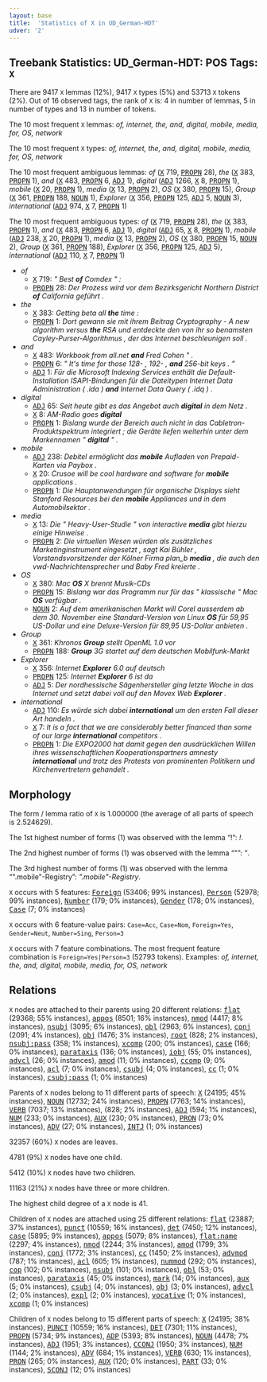 ```yaml
---
layout: base
title:  'Statistics of X in UD_German-HDT'
udver: '2'
---
```


## Treebank Statistics: UD_German-HDT: POS Tags: `X`

There are 9417 `X` lemmas (12%), 9417 `X` types (5%) and 53713 `X` tokens (2%).
Out of 16 observed tags, the rank of `X` is: 4 in number of lemmas, 5 in number of types and 13 in number of tokens.

The 10 most frequent `X` lemmas: <em>of, internet, the, and, digital, mobile, media, for, OS, network</em>

The 10 most frequent `X` types:  <em>of, internet, the, and, digital, mobile, media, for, OS, network</em>

The 10 most frequent ambiguous lemmas: <em>of</em> (<tt><a href="de_hdt-pos-X.html">X</a></tt> 719, <tt><a href="de_hdt-pos-PROPN.html">PROPN</a></tt> 28), <em>the</em> (<tt><a href="de_hdt-pos-X.html">X</a></tt> 383, <tt><a href="de_hdt-pos-PROPN.html">PROPN</a></tt> 1), <em>and</em> (<tt><a href="de_hdt-pos-X.html">X</a></tt> 483, <tt><a href="de_hdt-pos-PROPN.html">PROPN</a></tt> 6, <tt><a href="de_hdt-pos-ADJ.html">ADJ</a></tt> 1), <em>digital</em> (<tt><a href="de_hdt-pos-ADJ.html">ADJ</a></tt> 1266, <tt><a href="de_hdt-pos-X.html">X</a></tt> 8, <tt><a href="de_hdt-pos-PROPN.html">PROPN</a></tt> 1), <em>mobile</em> (<tt><a href="de_hdt-pos-X.html">X</a></tt> 20, <tt><a href="de_hdt-pos-PROPN.html">PROPN</a></tt> 1), <em>media</em> (<tt><a href="de_hdt-pos-X.html">X</a></tt> 13, <tt><a href="de_hdt-pos-PROPN.html">PROPN</a></tt> 2), <em>OS</em> (<tt><a href="de_hdt-pos-X.html">X</a></tt> 380, <tt><a href="de_hdt-pos-PROPN.html">PROPN</a></tt> 15), <em>Group</em> (<tt><a href="de_hdt-pos-X.html">X</a></tt> 361, <tt><a href="de_hdt-pos-PROPN.html">PROPN</a></tt> 188, <tt><a href="de_hdt-pos-NOUN.html">NOUN</a></tt> 1), <em>Explorer</em> (<tt><a href="de_hdt-pos-X.html">X</a></tt> 356, <tt><a href="de_hdt-pos-PROPN.html">PROPN</a></tt> 125, <tt><a href="de_hdt-pos-ADJ.html">ADJ</a></tt> 5, <tt><a href="de_hdt-pos-NOUN.html">NOUN</a></tt> 3), <em>international</em> (<tt><a href="de_hdt-pos-ADJ.html">ADJ</a></tt> 974, <tt><a href="de_hdt-pos-X.html">X</a></tt> 7, <tt><a href="de_hdt-pos-PROPN.html">PROPN</a></tt> 1)

The 10 most frequent ambiguous types:  <em>of</em> (<tt><a href="de_hdt-pos-X.html">X</a></tt> 719, <tt><a href="de_hdt-pos-PROPN.html">PROPN</a></tt> 28), <em>the</em> (<tt><a href="de_hdt-pos-X.html">X</a></tt> 383, <tt><a href="de_hdt-pos-PROPN.html">PROPN</a></tt> 1), <em>and</em> (<tt><a href="de_hdt-pos-X.html">X</a></tt> 483, <tt><a href="de_hdt-pos-PROPN.html">PROPN</a></tt> 6, <tt><a href="de_hdt-pos-ADJ.html">ADJ</a></tt> 1), <em>digital</em> (<tt><a href="de_hdt-pos-ADJ.html">ADJ</a></tt> 65, <tt><a href="de_hdt-pos-X.html">X</a></tt> 8, <tt><a href="de_hdt-pos-PROPN.html">PROPN</a></tt> 1), <em>mobile</em> (<tt><a href="de_hdt-pos-ADJ.html">ADJ</a></tt> 238, <tt><a href="de_hdt-pos-X.html">X</a></tt> 20, <tt><a href="de_hdt-pos-PROPN.html">PROPN</a></tt> 1), <em>media</em> (<tt><a href="de_hdt-pos-X.html">X</a></tt> 13, <tt><a href="de_hdt-pos-PROPN.html">PROPN</a></tt> 2), <em>OS</em> (<tt><a href="de_hdt-pos-X.html">X</a></tt> 380, <tt><a href="de_hdt-pos-PROPN.html">PROPN</a></tt> 15, <tt><a href="de_hdt-pos-NOUN.html">NOUN</a></tt> 2), <em>Group</em> (<tt><a href="de_hdt-pos-X.html">X</a></tt> 361, <tt><a href="de_hdt-pos-PROPN.html">PROPN</a></tt> 188), <em>Explorer</em> (<tt><a href="de_hdt-pos-X.html">X</a></tt> 356, <tt><a href="de_hdt-pos-PROPN.html">PROPN</a></tt> 125, <tt><a href="de_hdt-pos-ADJ.html">ADJ</a></tt> 5), <em>international</em> (<tt><a href="de_hdt-pos-ADJ.html">ADJ</a></tt> 110, <tt><a href="de_hdt-pos-X.html">X</a></tt> 7, <tt><a href="de_hdt-pos-PROPN.html">PROPN</a></tt> 1)


* <em>of</em>
  * <tt><a href="de_hdt-pos-X.html">X</a></tt> 719: <em>" Best <b>of</b> Comdex " :</em>
  * <tt><a href="de_hdt-pos-PROPN.html">PROPN</a></tt> 28: <em>Der Prozess wird vor dem Bezirksgericht Northern District <b>of</b> California geführt .</em>
* <em>the</em>
  * <tt><a href="de_hdt-pos-X.html">X</a></tt> 383: <em>Getting beta all <b>the</b> time :</em>
  * <tt><a href="de_hdt-pos-PROPN.html">PROPN</a></tt> 1: <em>Dort gewann sie mit ihrem Beitrag Cryptography - A new algorithm versus <b>the</b> RSA und entdeckte den von ihr so benamsten Cayley-Purser-Algorithmus , der das Internet beschleunigen soll .</em>
* <em>and</em>
  * <tt><a href="de_hdt-pos-X.html">X</a></tt> 483: <em>Workbook from all.net <b>and</b> Fred Cohen " .</em>
  * <tt><a href="de_hdt-pos-PROPN.html">PROPN</a></tt> 6: <em>" It's time for those 128- , 192- , <b>and</b> 256-bit keys . "</em>
  * <tt><a href="de_hdt-pos-ADJ.html">ADJ</a></tt> 1: <em>Für die Microsoft Indexing Services enthält die Default-Installation ISAPI-Bindungen für die Dateitypen Internet Data Administration ( .ida ) <b>and</b> Internet Data Query ( .idq ) .</em>
* <em>digital</em>
  * <tt><a href="de_hdt-pos-ADJ.html">ADJ</a></tt> 65: <em>Seit heute gibt es das Angebot auch <b>digital</b> in dem Netz .</em>
  * <tt><a href="de_hdt-pos-X.html">X</a></tt> 8: <em>AM-Radio goes <b>digital</b></em>
  * <tt><a href="de_hdt-pos-PROPN.html">PROPN</a></tt> 1: <em>Bislang wurde der Bereich auch nicht in das Cabletron-Produktspektrum integriert ; die Geräte liefen weiterhin unter dem Markennamen " <b>digital</b> " .</em>
* <em>mobile</em>
  * <tt><a href="de_hdt-pos-ADJ.html">ADJ</a></tt> 238: <em>Debitel ermöglicht das <b>mobile</b> Aufladen von Prepaid-Karten via Paybox .</em>
  * <tt><a href="de_hdt-pos-X.html">X</a></tt> 20: <em>Crusoe will be cool hardware and software for <b>mobile</b> applications .</em>
  * <tt><a href="de_hdt-pos-PROPN.html">PROPN</a></tt> 1: <em>Die Hauptanwendungen für organische Displays sieht Stanford Resources bei den <b>mobile</b> Appliances und in dem Automobilsektor .</em>
* <em>media</em>
  * <tt><a href="de_hdt-pos-X.html">X</a></tt> 13: <em>Die " Heavy-User-Studie " von interactive <b>media</b> gibt hierzu einige Hinweise .</em>
  * <tt><a href="de_hdt-pos-PROPN.html">PROPN</a></tt> 2: <em>Die virtuellen Wesen würden als zusätzliches Marketinginstrument eingesetzt , sagt Kai Bühler , Vorstandsvorsitzender der Kölner Firma plan_b <b>media</b> , die auch den vwd-Nachrichtensprecher und Baby Fred kreierte .</em>
* <em>OS</em>
  * <tt><a href="de_hdt-pos-X.html">X</a></tt> 380: <em>Mac <b>OS</b> X brennt Musik-CDs</em>
  * <tt><a href="de_hdt-pos-PROPN.html">PROPN</a></tt> 15: <em>Bislang war das Programm nur für das " klassische " Mac <b>OS</b> verfügbar .</em>
  * <tt><a href="de_hdt-pos-NOUN.html">NOUN</a></tt> 2: <em>Auf dem amerikanischen Markt will Corel ausserdem ab dem 30. November eine Standard-Version von Linux <b>OS</b> für 59,95 US-Dollar und eine Deluxe-Version für 89,95 US-Dollar anbieten .</em>
* <em>Group</em>
  * <tt><a href="de_hdt-pos-X.html">X</a></tt> 361: <em>Khronos <b>Group</b> stellt OpenML 1.0 vor</em>
  * <tt><a href="de_hdt-pos-PROPN.html">PROPN</a></tt> 188: <em><b>Group</b> 3G startet auf dem deutschen Mobilfunk-Markt</em>
* <em>Explorer</em>
  * <tt><a href="de_hdt-pos-X.html">X</a></tt> 356: <em>Internet <b>Explorer</b> 6.0 auf deutsch</em>
  * <tt><a href="de_hdt-pos-PROPN.html">PROPN</a></tt> 125: <em>Internet <b>Explorer</b> 6 ist da</em>
  * <tt><a href="de_hdt-pos-ADJ.html">ADJ</a></tt> 5: <em>Der nordhessische Sägenhersteller ging letzte Woche in das Internet und setzt dabei voll auf den Movex Web <b>Explorer</b> .</em>
* <em>international</em>
  * <tt><a href="de_hdt-pos-ADJ.html">ADJ</a></tt> 110: <em>Es würde sich dabei <b>international</b> um den ersten Fall dieser Art handeln .</em>
  * <tt><a href="de_hdt-pos-X.html">X</a></tt> 7: <em>It is a fact that we are considerably better financed than some of our large <b>international</b> competitors .</em>
  * <tt><a href="de_hdt-pos-PROPN.html">PROPN</a></tt> 1: <em>Die EXPO2000 hat damit gegen den ausdrücklichen Willen ihres wissenschaftlichen Kooperationspartners amnesty <b>international</b> und trotz des Protests von prominenten Politikern und Kirchenvertretern gehandelt .</em>

## Morphology

The form / lemma ratio of `X` is 1.000000 (the average of all parts of speech is 2.524629).

The 1st highest number of forms (1) was observed with the lemma “!”: <em>!</em>.

The 2nd highest number of forms (1) was observed with the lemma “"”: <em>"</em>.

The 3rd highest number of forms (1) was observed with the lemma “".mobile"-Registry”: <em>".mobile"-Registry</em>.

`X` occurs with 5 features: <tt><a href="de_hdt-feat-Foreign.html">Foreign</a></tt> (53406; 99% instances), <tt><a href="de_hdt-feat-Person.html">Person</a></tt> (52978; 99% instances), <tt><a href="de_hdt-feat-Number.html">Number</a></tt> (179; 0% instances), <tt><a href="de_hdt-feat-Gender.html">Gender</a></tt> (178; 0% instances), <tt><a href="de_hdt-feat-Case.html">Case</a></tt> (7; 0% instances)

`X` occurs with 6 feature-value pairs: `Case=Acc`, `Case=Nom`, `Foreign=Yes`, `Gender=Neut`, `Number=Sing`, `Person=3`

`X` occurs with 7 feature combinations.
The most frequent feature combination is `Foreign=Yes|Person=3` (52793 tokens).
Examples: <em>of, internet, the, and, digital, mobile, media, for, OS, network</em>


## Relations

`X` nodes are attached to their parents using 20 different relations: <tt><a href="de_hdt-dep-flat.html">flat</a></tt> (29368; 55% instances), <tt><a href="de_hdt-dep-appos.html">appos</a></tt> (8501; 16% instances), <tt><a href="de_hdt-dep-nmod.html">nmod</a></tt> (4417; 8% instances), <tt><a href="de_hdt-dep-nsubj.html">nsubj</a></tt> (3095; 6% instances), <tt><a href="de_hdt-dep-obl.html">obl</a></tt> (2963; 6% instances), <tt><a href="de_hdt-dep-conj.html">conj</a></tt> (2091; 4% instances), <tt><a href="de_hdt-dep-obj.html">obj</a></tt> (1476; 3% instances), <tt><a href="de_hdt-dep-root.html">root</a></tt> (828; 2% instances), <tt><a href="de_hdt-dep-nsubj-pass.html">nsubj:pass</a></tt> (358; 1% instances), <tt><a href="de_hdt-dep-xcomp.html">xcomp</a></tt> (200; 0% instances), <tt><a href="de_hdt-dep-case.html">case</a></tt> (166; 0% instances), <tt><a href="de_hdt-dep-parataxis.html">parataxis</a></tt> (136; 0% instances), <tt><a href="de_hdt-dep-iobj.html">iobj</a></tt> (55; 0% instances), <tt><a href="de_hdt-dep-advcl.html">advcl</a></tt> (26; 0% instances), <tt><a href="de_hdt-dep-amod.html">amod</a></tt> (11; 0% instances), <tt><a href="de_hdt-dep-ccomp.html">ccomp</a></tt> (9; 0% instances), <tt><a href="de_hdt-dep-acl.html">acl</a></tt> (7; 0% instances), <tt><a href="de_hdt-dep-csubj.html">csubj</a></tt> (4; 0% instances), <tt><a href="de_hdt-dep-cc.html">cc</a></tt> (1; 0% instances), <tt><a href="de_hdt-dep-csubj-pass.html">csubj:pass</a></tt> (1; 0% instances)

Parents of `X` nodes belong to 11 different parts of speech: <tt><a href="de_hdt-pos-X.html">X</a></tt> (24195; 45% instances), <tt><a href="de_hdt-pos-NOUN.html">NOUN</a></tt> (12732; 24% instances), <tt><a href="de_hdt-pos-PROPN.html">PROPN</a></tt> (7763; 14% instances), <tt><a href="de_hdt-pos-VERB.html">VERB</a></tt> (7037; 13% instances),  (828; 2% instances), <tt><a href="de_hdt-pos-ADJ.html">ADJ</a></tt> (594; 1% instances), <tt><a href="de_hdt-pos-NUM.html">NUM</a></tt> (233; 0% instances), <tt><a href="de_hdt-pos-AUX.html">AUX</a></tt> (230; 0% instances), <tt><a href="de_hdt-pos-PRON.html">PRON</a></tt> (73; 0% instances), <tt><a href="de_hdt-pos-ADV.html">ADV</a></tt> (27; 0% instances), <tt><a href="de_hdt-pos-INTJ.html">INTJ</a></tt> (1; 0% instances)

32357 (60%) `X` nodes are leaves.

4781 (9%) `X` nodes have one child.

5412 (10%) `X` nodes have two children.

11163 (21%) `X` nodes have three or more children.

The highest child degree of a `X` node is 41.

Children of `X` nodes are attached using 25 different relations: <tt><a href="de_hdt-dep-flat.html">flat</a></tt> (23887; 37% instances), <tt><a href="de_hdt-dep-punct.html">punct</a></tt> (10559; 16% instances), <tt><a href="de_hdt-dep-det.html">det</a></tt> (7450; 12% instances), <tt><a href="de_hdt-dep-case.html">case</a></tt> (5895; 9% instances), <tt><a href="de_hdt-dep-appos.html">appos</a></tt> (5079; 8% instances), <tt><a href="de_hdt-dep-flat-name.html">flat:name</a></tt> (2297; 4% instances), <tt><a href="de_hdt-dep-nmod.html">nmod</a></tt> (2244; 3% instances), <tt><a href="de_hdt-dep-amod.html">amod</a></tt> (1799; 3% instances), <tt><a href="de_hdt-dep-conj.html">conj</a></tt> (1772; 3% instances), <tt><a href="de_hdt-dep-cc.html">cc</a></tt> (1450; 2% instances), <tt><a href="de_hdt-dep-advmod.html">advmod</a></tt> (787; 1% instances), <tt><a href="de_hdt-dep-acl.html">acl</a></tt> (605; 1% instances), <tt><a href="de_hdt-dep-nummod.html">nummod</a></tt> (292; 0% instances), <tt><a href="de_hdt-dep-cop.html">cop</a></tt> (102; 0% instances), <tt><a href="de_hdt-dep-nsubj.html">nsubj</a></tt> (101; 0% instances), <tt><a href="de_hdt-dep-obl.html">obl</a></tt> (53; 0% instances), <tt><a href="de_hdt-dep-parataxis.html">parataxis</a></tt> (45; 0% instances), <tt><a href="de_hdt-dep-mark.html">mark</a></tt> (14; 0% instances), <tt><a href="de_hdt-dep-aux.html">aux</a></tt> (5; 0% instances), <tt><a href="de_hdt-dep-csubj.html">csubj</a></tt> (4; 0% instances), <tt><a href="de_hdt-dep-obj.html">obj</a></tt> (3; 0% instances), <tt><a href="de_hdt-dep-advcl.html">advcl</a></tt> (2; 0% instances), <tt><a href="de_hdt-dep-expl.html">expl</a></tt> (2; 0% instances), <tt><a href="de_hdt-dep-vocative.html">vocative</a></tt> (1; 0% instances), <tt><a href="de_hdt-dep-xcomp.html">xcomp</a></tt> (1; 0% instances)

Children of `X` nodes belong to 15 different parts of speech: <tt><a href="de_hdt-pos-X.html">X</a></tt> (24195; 38% instances), <tt><a href="de_hdt-pos-PUNCT.html">PUNCT</a></tt> (10559; 16% instances), <tt><a href="de_hdt-pos-DET.html">DET</a></tt> (7301; 11% instances), <tt><a href="de_hdt-pos-PROPN.html">PROPN</a></tt> (5734; 9% instances), <tt><a href="de_hdt-pos-ADP.html">ADP</a></tt> (5393; 8% instances), <tt><a href="de_hdt-pos-NOUN.html">NOUN</a></tt> (4478; 7% instances), <tt><a href="de_hdt-pos-ADJ.html">ADJ</a></tt> (1951; 3% instances), <tt><a href="de_hdt-pos-CCONJ.html">CCONJ</a></tt> (1950; 3% instances), <tt><a href="de_hdt-pos-NUM.html">NUM</a></tt> (1144; 2% instances), <tt><a href="de_hdt-pos-ADV.html">ADV</a></tt> (684; 1% instances), <tt><a href="de_hdt-pos-VERB.html">VERB</a></tt> (630; 1% instances), <tt><a href="de_hdt-pos-PRON.html">PRON</a></tt> (265; 0% instances), <tt><a href="de_hdt-pos-AUX.html">AUX</a></tt> (120; 0% instances), <tt><a href="de_hdt-pos-PART.html">PART</a></tt> (33; 0% instances), <tt><a href="de_hdt-pos-SCONJ.html">SCONJ</a></tt> (12; 0% instances)

